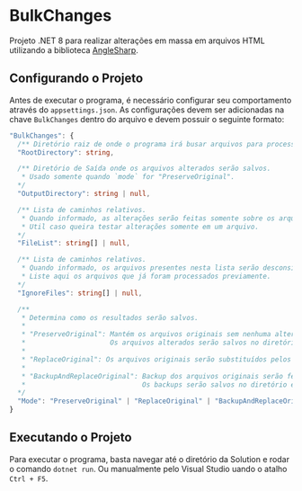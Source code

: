 # BulkChanges
Projeto .NET 8 para realizar alterações em massa em arquivos HTML utilizando a biblioteca [AngleSharp](https://github.com/AngleSharp/AngleSharp).

## Configurando o Projeto

Antes de executar o programa, é necessário configurar seu comportamento através do `appsettings.json`. As configurações devem ser adicionadas na chave `BulkChanges` dentro do arquivo e devem possuir o seguinte formato:

```typescript
"BulkChanges": {
  /** Diretório raiz de onde o programa irá busar arquivos para processar. */
  "RootDirectory": string,

  /** Diretório de Saída onde os arquivos alterados serão salvos.
   * Usado somente quando `mode` for "PreserveOriginal".
  */
  "OutputDirectory": string | null,

  /** Lista de caminhos relativos.
   * Quando informado, as alterações serão feitas somente sobre os arquivos presentes nesta lista.
   * Util caso queira testar alterações somente em um arquivo.
  */
  "FileList": string[] | null,

  /** Lista de caminhos relativos.
   * Quando informado, os arquivos presentes nesta lista serão desconsiderados.
   * Liste aqui os arquivos que já foram processados previamente.
  */
  "IgnoreFiles": string[] | null,

  /**
   * Determina como os resultados serão salvos.
   *
   * "PreserveOriginal": Mantém os arquivos originais sem nenhuma alteração.
   *                     Os arquivos alterados serão salvos no diretório especificado em `OutputDirectory`.
   * 
   * "ReplaceOriginal": Os arquivos originais serão substituídos pelos alterados sem backup.
   * 
   * "BackupAndReplaceOriginal": Backup dos arquivos originais serão feitos antes de serem substituídos pelos alterados.
   *                             Os backups serão salvos no diretório especificado em `RootDirectory`.
  */
  "Mode": "PreserveOriginal" | "ReplaceOriginal" | "BackupAndReplaceOriginal"
}
```

## Executando o Projeto

Para executar o programa, basta navegar até o diretório da Solution e rodar o comando `dotnet run`.
Ou manualmente pelo Visual Studio uando o atalho `Ctrl + F5`.
